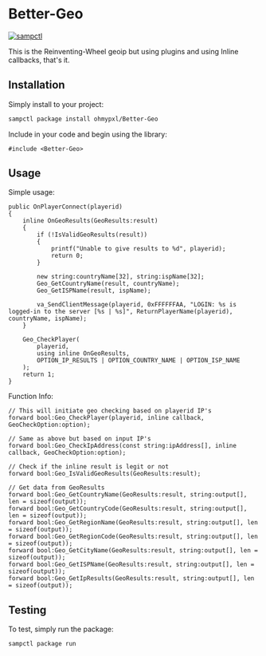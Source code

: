 # Better-Geo

[![sampctl](https://img.shields.io/badge/sampctl-Better--Geo-2f2f2f.svg?style=for-the-badge)](https://github.com/ohmypxl/Better-Geo)

This is the Reinventing-Wheel geoip but using plugins and using Inline callbacks, that's it.

## Installation

Simply install to your project:

```bash
sampctl package install ohmypxl/Better-Geo
```

Include in your code and begin using the library:

```pawn
#include <Better-Geo>
```

## Usage

Simple usage:
```pawn
public OnPlayerConnect(playerid)
{
	inline OnGeoResults(GeoResults:result)
	{
		if (!IsValidGeoResults(result))
		{
			printf("Unable to give results to %d", playerid);
			return 0;
		}

		new string:countryName[32], string:ispName[32];
		Geo_GetCountryName(result, countryName);
		Geo_GetISPName(result, ispName);

		va_SendClientMessage(playerid, 0xFFFFFFAA, "LOGIN: %s is logged-in to the server [%s | %s]", ReturnPlayerName(playerid), countryName, ispName);
	}

	Geo_CheckPlayer(
		playerid, 
		using inline OnGeoResults, 
		OPTION_IP_RESULTS | OPTION_COUNTRY_NAME | OPTION_ISP_NAME
	);
	return 1;
}
```

Function Info:
```
// This will initiate geo checking based on playerid IP's
forward bool:Geo_CheckPlayer(playerid, inline callback, GeoCheckOption:option);

// Same as above but based on input IP's
forward bool:Geo_CheckIpAddress(const string:ipAddress[], inline callback, GeoCheckOption:option);

// Check if the inline result is legit or not
forward bool:Geo_IsValidGeoResults(GeoResults:result);

// Get data from GeoResults
forward bool:Geo_GetCountryName(GeoResults:result, string:output[], len = sizeof(output));
forward bool:Geo_GetCountryCode(GeoResults:result, string:output[], len = sizeof(output));
forward bool:Geo_GetRegionName(GeoResults:result, string:output[], len = sizeof(output));
forward bool:Geo_GetRegionCode(GeoResults:result, string:output[], len = sizeof(output));
forward bool:Geo_GetCityName(GeoResults:result, string:output[], len = sizeof(output));
forward bool:Geo_GetISPName(GeoResults:result, string:output[], len = sizeof(output));
forward bool:Geo_GetIpResults(GeoResults:result, string:output[], len = sizeof(output));
```

## Testing


To test, simply run the package:

```bash
sampctl package run
```
